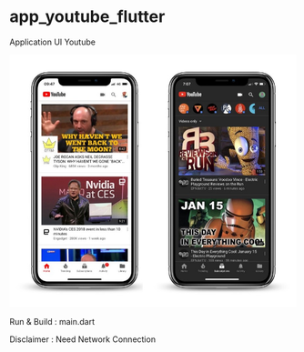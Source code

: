 

# app_youtube_flutter

Application UI Youtube

<img src="example.jpg" alt="example" />

Run & Build : main.dart

Disclaimer : Need Network Connection
